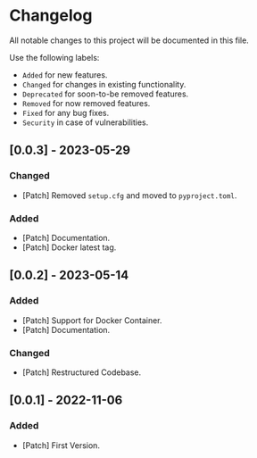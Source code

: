 # Changelog

All notable changes to this project will be documented in this file.

Use the following labels:

- `Added` for new features.
- `Changed` for changes in existing functionality.
- `Deprecated` for soon-to-be removed features.
- `Removed` for now removed features.
- `Fixed` for any bug fixes.
- `Security` in case of vulnerabilities.

## [0.0.3] - 2023-05-29

### Changed

- [Patch] Removed `setup.cfg` and moved to `pyproject.toml`.

### Added

- [Patch] Documentation.
- [Patch] Docker latest tag.

## [0.0.2] - 2023-05-14

### Added

- [Patch] Support for Docker Container.
- [Patch] Documentation.

### Changed

- [Patch] Restructured Codebase.

## [0.0.1] - 2022-11-06

### Added

- [Patch] First Version.
